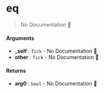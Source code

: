 # eq

> No Documentation 🚧

#### Arguments

- **\_self** : `Tick` \- No Documentation 🚧
- **other** : `Tick` \- No Documentation 🚧

#### Returns

- **arg0** : `bool` \- No Documentation 🚧